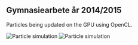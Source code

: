 ## Gymnasiearbete år 2014/2015

Particles being updated on the GPU using OpenCL.

![Particle simulation](http://i.imgur.com/e85lSHj.png)
![Particle simulation](http://i.imgur.com/RUUlVmL.png)
